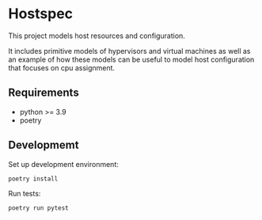 # Hostspec

This project models host resources and configuration.

It includes primitive models of hypervisors and virtual machines as well as an example of how these models can be useful to model host configuration that focuses on cpu assignment.


## Requirements

* python >= 3.9
* poetry


## Developmemt

Set up development environment:

```python
poetry install
```

Run tests:

```python
poetry run pytest
```
